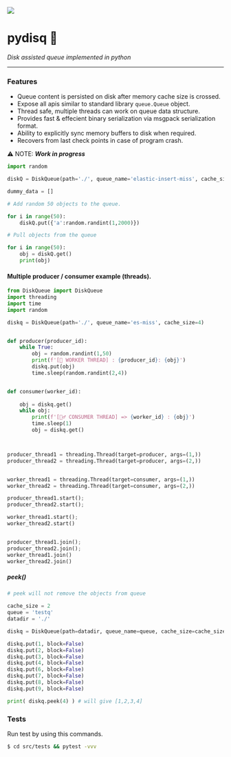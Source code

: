 ![](https://img.shields.io/static/v1?label=made%20in&message=python&color=%3CCOLOR%3E)


# pydisq 🦦
 *Disk assisted queue implemented in python*

----

### Features

* Queue content is persisted on disk after memory cache size is crossed.
* Expose all apis similar to standard library `queue.Queue` object.
* Thread safe, multiple threads can work on queue data structure.
* Provides fast & effecient binary serialization via msgpack serialization format.
* Ability to explicitly sync memory buffers to disk when required.
* Recovers from last check points in case of program crash.



⚠️ NOTE:  ***Work in progress***

```python
import random

diskQ = DiskQueue(path='./', queue_name='elastic-insert-miss', cache_size=10)

dummy_data = []

# Add random 50 objects to the queue.

for i in range(50):
    diskQ.put({'a':random.randint(1,2000)})

# Pull objects from the queue

for i in range(50):
    obj = diskQ.get()
    print(obj)
```


#### Multiple producer / consumer example (threads).
```python
from DiskQueue import DiskQueue
import threading
import time
import random

diskq = DiskQueue(path='./', queue_name='es-miss', cache_size=4)


def producer(producer_id):
    while True:
        obj = random.randint(1,50)
        print(f'[🤖 WORKER THREAD] : {producer_id}: {obj}')
        diskq.put(obj)
        time.sleep(random.randint(2,4))


def consumer(worker_id):
    
    obj = diskq.get()
    while obj:
        print(f'[🙋‍♂️ CONSUMER THREAD] => {worker_id} : {obj}')
        time.sleep(1)
        obj = diskq.get()



producer_thread1 = threading.Thread(target=producer, args=(1,))
producer_thread2 = threading.Thread(target=producer, args=(2,))


worker_thread1 = threading.Thread(target=consumer, args=(1,))
worker_thread2 = threading.Thread(target=consumer, args=(2,))

producer_thread1.start();
producer_thread2.start();

worker_thread1.start();
worker_thread2.start()


producer_thread1.join();
producer_thread2.join();
worker_thread1.join()
worker_thread2.join()
```

##### peek()
```python
# peek will not remove the objects from queue

cache_size = 2
queue = 'testq'
datadir = './'

diskq = DiskQueue(path=datadir, queue_name=queue, cache_size=cache_size)

diskq.put(1, block=False)
diskq.put(2, block=False)
diskq.put(3, block=False)
diskq.put(4, block=False)
diskq.put(6, block=False)
diskq.put(7, block=False)
diskq.put(8, block=False)
diskq.put(9, block=False)

print( diskq.peek(4) ) # will give [1,2,3,4]
```


### Tests
Run test by using this commands.
```bash
$ cd src/tests && pytest -vvv

```
